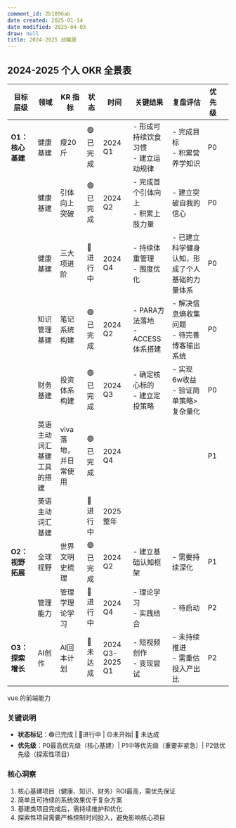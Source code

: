 ```yaml
---
comment_id: 2b1896ab
date created: 2025-01-14
date modified: 2025-04-03
draw: null
title: 2024-2025 战略屋
---
```

## 2024-2025 个人 OKR 全景表

| 目标层级        | 领域            | KR 指标         | 状态     | 时间              | 关键结果                       | 复盘评估                       | 优先级 |     |
| ----------- | ------------- | ------------- | ------ | --------------- | -------------------------- | -------------------------- | --- | --- |
| **O1：核心基建** | 健康基建          | 瘦20斤          | 🟢已完成  | 2024 Q1         | - 形成可持续饮食习惯<br>- 建立运动规律    | - 完成目标<br>- 积累营养学知识        | P0  |     |
|             | 健康基建          | 引体向上突破        | 🟢已完成  | 2024 Q2         | - 完成首个引体向上<br>- 积累上肢力量     | - 建立突破自我的信心                | P0  |     |
|             | 健康基建          | 三大项进阶         | 🔵进行中  | 2024 Q4         | - 持续体重管理<br>- 围度优化         | - 已建立科学健身认知，形成了个人基础的力量体系   | P0  |     |
|             | 知识管理基建        | 笔记系统构建        | 🟢已完成  | 2024 Q2         | - PARA方法落地<br>- ACCESS体系搭建 | - 解决信息熵收集问题<br>- 待完善博客输出系统 | P0  |     |
|             | 财务基建          | 投资体系构建        | 🟢已完成  | 2024 Q3         | - 确定核心标的<br>- 建立定投策略       | - 实现6w收益<br>- 验证简单策略>复杂量化  | P0  |     |
|             | 英语主动词汇基建工具的搭建 | viva 落地，并日常使用 | 🟢已完成  | 2024 Q4         |                            |                            | P1  |     |
|             | 英语主动词汇基建      |               | 🔵进行中  | 2025 整年         |                            |                            |     |     |
| **O2：视野拓展** | 全球视野          | 世界文明史梳理       | 🟢已完成  | 2024 Q2         | - 建立基础认知框架                 | - 需要持续深化                   | P1  |     |
|             | 管理能力          | 管理学理论学习       | 🔵进行中  | 2024 Q4         | - 理论学习<br>- 实践结合           | - 待启动                      | P2  |     |
| **O3：探索增长** | AI创作          | AI回本计划        | 🔴 未达成 | 2024 Q3-2025 Q1 | - 短视频创作<br>- 变现尝试          | - 未持续推进<br>- 需重估投入产出比      | P2  |     |

vue 的前端能力

### 关键说明

- **状态标记**：🟢已完成 | 🔵进行中 | 🟡未开始| 🔴 未达成
- **优先级**：P0最高优先级（核心基建）| P1中等优先级（重要非紧急）| P2低优先级（探索性项目）

### 核心洞察

1. 核心基建项目（健康、知识、财务）ROI最高，需优先保证
2. 简单且可持续的系统效果优于复杂方案
3. 基建类项目完成后，需持续维护和优化
4. 探索性项目需要严格控制时间投入，避免影响核心项目
